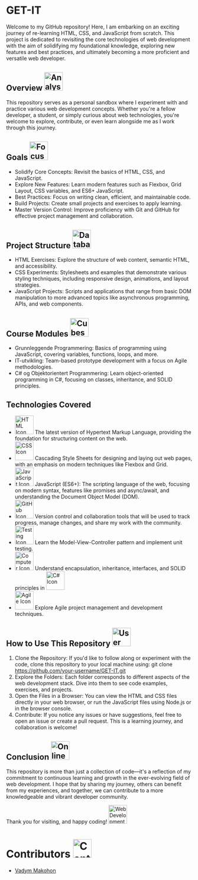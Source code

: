 # GET-IT

Welcome to my GitHub repository! Here, I am embarking on an exciting journey of re-learning HTML, CSS, and JavaScript from scratch. This project is dedicated to revisiting the core technologies of web development with the aim of solidifying my foundational knowledge, exploring new features and best practices, and ultimately becoming a more proficient and versatile web developer.

## Overview <img src="https://cdn-icons-png.flaticon.com/512/7756/7756168.png" alt="Analysis Icon" width="50" height="50">

This repository serves as a personal sandbox where I experiment with and practice various web development concepts. Whether you're a fellow developer, a student, or simply curious about web technologies, you're welcome to explore, contribute, or even learn alongside me as I work through this journey.

## Goals <img src="https://cdn-icons-png.flaticon.com/512/9677/9677777.png" alt="Focus Icon" width="50" height="50" />

- Solidify Core Concepts: Revisit the basics of HTML, CSS, and JavaScript.
- Explore New Features: Learn modern features such as Flexbox, Grid Layout, CSS variables, and ES6+ JavaScript.
- Best Practices: Focus on writing clean, efficient, and maintainable code.
- Build Projects: Create small projects and exercises to apply learning.
- Master Version Control: Improve proficiency with Git and GitHub for effective project management and collaboration.

## Project Structure <img src="https://cdn-icons-png.flaticon.com/512/2232/2232113.png" alt="Database Icon" width="50" height="50">

- HTML Exercises: Explore the structure of web content, semantic HTML, and accessibility.
- CSS Experiments: Stylesheets and examples that demonstrate various styling techniques, including responsive design, animations, and layout strategies.
- JavaScript Projects: Scripts and applications that range from basic DOM manipulation to more advanced topics like asynchronous programming, APIs, and web components.

## Course Modules <img src="https://cdn-icons-png.flaticon.com/512/2812/2812423.png" alt="Cubes Icon" width="50" height="50">

- Grunnleggende Programmering: Basics of programming using JavaScript, covering variables, functions, loops, and more.
- IT-utvikling: Team-based prototype development with a focus on Agile methodologies.
- C# og Objektorientert Programmering: Learn object-oriented programming in C#, focusing on classes, inheritance, and SOLID principles.

## Technologies Covered

- <img src="https://cdn-icons-png.flaticon.com/512/136/136528.png" alt="HTML Icon" width="50" height="50"> The latest version of Hypertext Markup Language, providing the foundation for structuring content on the web.
- <img src="https://cdn-icons-png.flaticon.com/512/9496/9496599.png" alt="CSS Icon" width="50" height="50"> Cascading Style Sheets for designing and laying out web pages, with an emphasis on modern techniques like Flexbox and Grid.
- <img src="https://cdn-icons-png.flaticon.com/512/7531/7531782.png" alt="JavaScript Icon" width="50" height="50"> JavaScript (ES6+): The scripting language of the web, focusing on modern syntax, features like promises and async/await, and understanding the Document Object Model (DOM).
- <img src="https://cdn-icons-png.flaticon.com/512/733/733553.png" alt="GitHub Icon" width="50" height="50"> Version control and collaboration tools that will be used to track progress, manage changes, and share my work with the community.
- <img src="https://cdn-icons-png.flaticon.com/512/5958/5958839.png" alt="Testing Icon" width="50" height="50"> Learn the Model-View-Controller pattern and implement unit testing.
- <img src="https://cdn-icons-png.flaticon.com/512/4248/4248159.png" alt="Computer Icon" width="50" height="50"> Understand encapsulation, inheritance, interfaces, and SOLID principles in <img src="https://cdn-icons-png.flaticon.com/512/6132/6132221.png" alt="C# Icon" width="50" height="50">
- <img src="https://cdn-icons-png.flaticon.com/512/9042/9042237.png" alt="Agile Icon" width="50" height="50"> Explore Agile project management and development techniques.

## How to Use This Repository <img src="https://cdn-icons-png.flaticon.com/512/5562/5562097.png" alt="User Guide Icon" width="50" height="50">

1. Clone the Repository: If you'd like to follow along or experiment with the code, clone this repository to your local machine using:
git clone <https://github.com/your-username/GET-IT.git>
2. Explore the Folders: Each folder corresponds to different aspects of the web development stack. Dive into them to see code examples, exercises, and projects.
3. Open the Files in a Browser: You can view the HTML and CSS files directly in your web browser, or run the JavaScript files using Node.js or in the browser console.
4. Contribute: If you notice any issues or have suggestions, feel free to open an issue or create a pull request. This is a learning journey, and collaboration is welcome!

## Conclusion <img src="https://as2.ftcdn.net/v2/jpg/05/63/10/75/1000_F_563107581_rvTL35ISxXpHh5bU9lrc1rDHYCJHrvqz.jpg" alt="Online Training Icon" width="50" height="50">

This repository is more than just a collection of code—it's a reflection of my commitment to continuous learning and growth in the ever-evolving field of web development. I hope that by sharing my journey, others can benefit from my experiences, and together, we can contribute to a more knowledgeable and vibrant developer community.  

Thank you for visiting, and happy coding! <img src="https://cdn-icons-png.flaticon.com/512/2888/2888407.png" alt="Web Development Icon" width="50" height="50" />

# Contributors  <img src="https://cdn-icons-png.flaticon.com/512/5431/5431310.png" alt="Contribution Icon" width="50" height="50">

- [Vadym Makohon](https://github.com/VadymMakohon)
